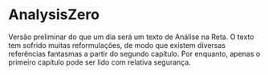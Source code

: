 # AnalysisZero
Versão preliminar do que um dia será um texto de Análise na Reta.
O texto tem sofrido muitas reformulações, de modo que existem diversas referências fantasmas a partir do segundo capítulo. Por enquanto, apenas o primeiro capítulo pode ser lido com relativa segurança.
